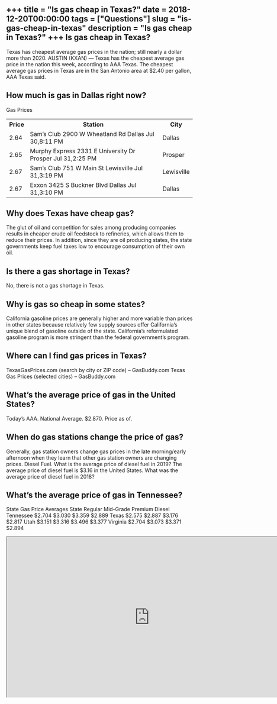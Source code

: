 +++
title = "Is gas cheap in Texas?"
date = 2018-12-20T00:00:00
tags = ["Questions"]
slug = "is-gas-cheap-in-texas"
description = "Is gas cheap in Texas?"
+++
Is gas cheap in Texas?
----------------------

Texas has cheapest average gas prices in the nation; still nearly a dollar more than 2020. AUSTIN (KXAN) — Texas has the cheapest average gas price in the nation this week, according to AAA Texas. The cheapest average gas prices in Texas are in the San Antonio area at $2.40 per gallon, AAA Texas said.

How much is gas in Dallas right now?
------------------------------------

Gas Prices

<table><tr><th>Price</th><th>Station</th><th>City</th></tr><tr><td>2.64</td><td>Sam’s Club 2900 W Wheatland Rd Dallas Jul 30,8:11 PM</td><td>Dallas</td></tr><tr><td>2.65</td><td>Murphy Express 2331 E University Dr Prosper Jul 31,2:25 PM</td><td>Prosper</td></tr><tr><td>2.67</td><td>Sam’s Club 751 W Main St Lewisville Jul 31,3:19 PM</td><td>Lewisville</td></tr><tr><td>2.67</td><td>Exxon 3425 S Buckner Blvd Dallas Jul 31,3:10 PM</td><td>Dallas</td></tr></table>

Why does Texas have cheap gas?
------------------------------

The glut of oil and competition for sales among producing companies results in cheaper crude oil feedstock to refineries, which allows them to reduce their prices. In addition, since they are oil producing states, the state governments keep fuel taxes low to encourage consumption of their own oil.

Is there a gas shortage in Texas?
---------------------------------

No, there is not a gas shortage in Texas.

Why is gas so cheap in some states?
-----------------------------------

California gasoline prices are generally higher and more variable than prices in other states because relatively few supply sources offer California’s unique blend of gasoline outside of the state. California’s reformulated gasoline program is more stringent than the federal government’s program.

Where can I find gas prices in Texas?
-------------------------------------

TexasGasPrices.com (search by city or ZIP code) – GasBuddy.com Texas Gas Prices (selected cities) – GasBuddy.com

What’s the average price of gas in the United States?
-----------------------------------------------------

Today’s AAA. National Average. $2.870. Price as of.

When do gas stations change the price of gas?
---------------------------------------------

Generally, gas station owners change gas prices in the late morning/early afternoon when they learn that other gas station owners are changing prices. Diesel Fuel. What is the average price of diesel fuel in 2019? The average price of diesel fuel is $3.16 in the United States. What was the average price of diesel fuel in 2018?

What’s the average price of gas in Tennessee?
---------------------------------------------

State Gas Price Averages State Regular Mid-Grade Premium Diesel Tennessee $2.704 $3.030 $3.359 $2.889 Texas $2.575 $2.887 $3.176 $2.817 Utah $3.151 $3.316 $3.496 $3.377 Virginia $2.704 $3.073 $3.371 $2.894

<iframe allow="accelerometer; autoplay; clipboard-write; encrypted-media; gyroscope; picture-in-picture" allowfullscreen="" class="__youtube_prefs__  epyt-is-override  no-lazyload" data-no-lazy="1" data-origheight="433" data-origwidth="770" data-skipgform_ajax_framebjll="" height="433" id="_ytid_92191" loading="lazy" src="https://www.youtube.com/embed/oQBOOvusbb4?enablejsapi=1&autoplay=0&cc_load_policy=0&cc_lang_pref=&iv_load_policy=1&loop=0&modestbranding=0&rel=1&fs=1&playsinline=0&autohide=2&theme=dark&color=red&controls=1&" title="YouTube player" width="770"></iframe>